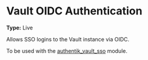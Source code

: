 # Vault OIDC Authentication

**Type:** Live

Allows SSO logins to the Vault instance via OIDC.

To be used with the [authentik_vault_sso](../authentik_vault_sso) module.

